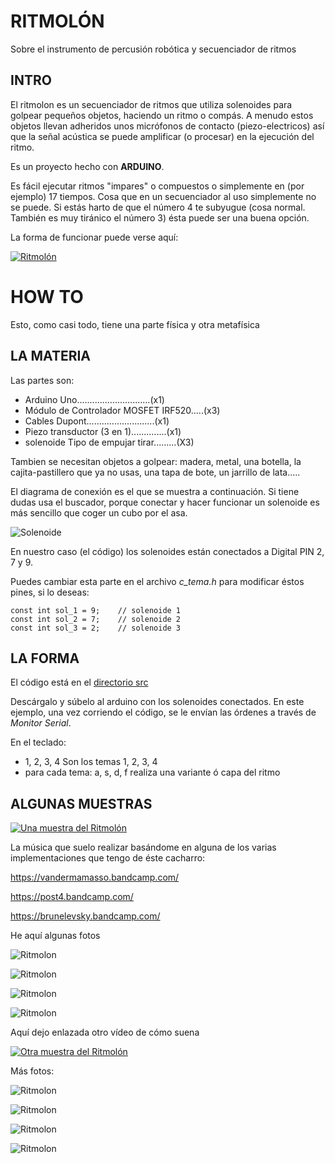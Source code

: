 # RITMOLÓN
Sobre el instrumento de percusión robótica y secuenciador de ritmos

## INTRO

El ritmolon es un secuenciador de ritmos que utiliza solenoides para golpear pequeños objetos, haciendo un ritmo o compás. A menudo estos objetos llevan adheridos unos micrófonos de contacto (piezo-electricos) así que la señal acústica se puede amplificar (o procesar) en la ejecución del ritmo.

Es un proyecto hecho con **ARDUINO**. 

Es fácil ejecutar ritmos "impares" o compuestos o simplemente en (por ejemplo) 17 tiempos. Cosa que en un secuenciador al uso simplemente no se puede. Si estás harto de que el número 4 te subyugue (cosa normal. También es muy tiránico el número 3) ésta puede ser una buena opción.  

La forma de funcionar puede verse aquí:

[![Ritmolón](https://img.youtube.com/vi/TF0EBw5WRiI/0.jpg)](https://youtu.be/JDnHeRFszOw "Una muestra del Ritmolón")

# HOW TO

Esto, como casi todo, tiene una parte física y otra metafísica

## LA MATERIA

Las partes son:

- Arduino Uno.............................(x1)  
- Módulo de Controlador MOSFET IRF520.....(x3)  
- Cables Dupont...........................(x1)  
- Piezo transductor (3 en 1)..............(x1)  
- solenoide Tipo de empujar tirar.........(X3)  


Tambien se necesitan objetos a golpear: madera, metal, una botella, la cajita-pastillero que ya no usas, una tapa de bote, un jarrillo de lata.....

El diagrama de conexión es el que se muestra a continuación. Si tiene dudas usa el buscador, porque conectar y hacer funcionar un solenoide es más sencillo que coger un cubo por el asa.


![Solenoide](img/conn_solenoide.png "Solenoide")

En nuestro caso (el código) los solenoides están conectados a Digital PIN 2, 7 y 9.

Puedes cambiar esta parte en el archivo *c_tema.h* para modificar éstos pines, si lo deseas:
~~~
const int sol_1 = 9;    // solenoide 1    
const int sol_2 = 7;    // solenoide 2
const int sol_3 = 2;    // solenoide 3
~~~

## LA FORMA

El código está en el [directorio src](src)

Descárgalo y súbelo al arduino con los solenoides conectados. En este ejemplo, una vez corriendo el código, se le envían las órdenes a través de *Monitor Serial*.

En el teclado:

 - 1, 2, 3, 4    Son los temas 1, 2, 3, 4  
 - para cada tema: a, s, d, f   realiza una variante ó capa del ritmo  

## ALGUNAS MUESTRAS

[![Una muestra del Ritmolón](https://img.youtube.com/vi/JDnHeRFszOw/0.jpg)](https://youtu.be/JDnHeRFszOw "Una muestra del Ritmolón")

La música que suelo realizar basándome en alguna de los varias implementaciones que tengo de éste cacharro:

https://vandermamasso.bandcamp.com/

https://post4.bandcamp.com/

https://brunelevsky.bandcamp.com/


He aquí algunas fotos 

![Ritmolon](img/rit.1.png "Ritmolon")

![Ritmolon](img/rit.3.png "Ritmolon")

![Ritmolon](img/rit.3.png "Ritmolon")

![Ritmolon](img/rit.4.png "Ritmolon")



Aquí dejo enlazada otro vídeo de cómo suena

[![Otra muestra del Ritmolón](https://img.youtube.com/vi/xk5GeTDyXds/0.jpg)](https://www.youtube.com/watch?v=xk5GeTDyXds "Otra muestra del Ritmolón")

Más fotos:

![Ritmolon](img/rit_1.png "Ritmolon")

![Ritmolon](img/rit_3.png "Ritmolon")

![Ritmolon](img/rit_4.jpg "Ritmolon")

![Ritmolon](img/rit_6.jpg "Ritmolon")


